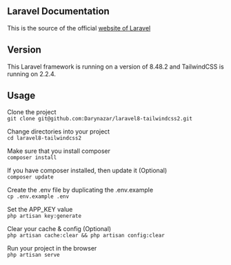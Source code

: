 ## Laravel Documentation
This is the source of the official [website of Laravel](https://laravel.com/)

## Version
This Laravel framework is running on a version of 8.48.2 and TailwindCSS is running on 2.2.4.

## Usage

Clone the project <br>
```git clone git@github.com:Darynazar/laravel8-tailwindcss2.git```

Change directories into your project <br>
```cd laravel8-tailwindcss2```

Make sure that you install composer <br>
```composer install```

If you have composer installed, then update it (Optional) <br>
```composer update```

Create the .env file by duplicating the .env.example <br>
```cp .env.example .env```
 
Set the APP_KEY value <br>
```php artisan key:generate```

Clear your cache & config (Optional) <br>
```php artisan cache:clear && php artisan config:clear```

Run your project in the browser <br>
```php artisan serve```
